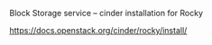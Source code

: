 Block Storage service – cinder installation for Rocky

https://docs.openstack.org/cinder/rocky/install/
